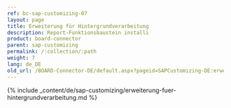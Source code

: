 ```yaml
---
ref: bc-sap-customizing-07
layout: page
title: Erweiterung für Hintergrundverarbeitung
description: Report-Funktionsbaustein installi
product: board-connector
parent: sap-customizing
permalink: /:collection/:path
weight: 7
lang: de_DE
old_url: /BOARD-Connector-DE/default.aspx?pageid=SAPCustomizing-DE:erweiterung-fuer-hintergrundverarbeitung
---
```


{% include _content/de/sap-customizing/erweiterung-fuer-hintergrundverarbeitung.md  %}